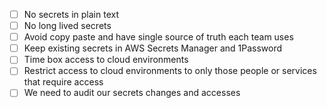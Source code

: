 - [ ] No secrets in plain text
- [ ] No long lived secrets
- [ ] Avoid copy paste and have single source of truth each team uses
- [ ] Keep existing secrets in AWS Secrets Manager and 1Password
- [ ] Time box access to cloud environments
- [ ] Restrict access to cloud environments to only those people or services that require access
- [ ] We need to audit our secrets changes and accesses
